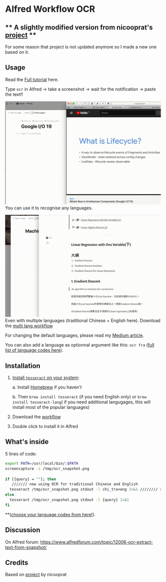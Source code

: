 # Alfred Workflow OCR

## ** A slightly modified version from nicooprat's [project](https://github.com/nicooprat/alfred-ocr) **
For some reason that project is not updated anymore so I made a new one based on it.

## Usage

Read the [Full tutorial](https://medium.com/@johnny0116/ultimate-online-courses-note-taking-with-notion-and-alfred-4c9e473e6ba0) here.

Type `ocr` in Alfred -> take a screenshot -> wait for the notification -> paste the text!!

![normal-use.gif](./normal-use.gif)
You can use it to recognise any languages.


![multi-lang.gif](./multi-lang.gif)
Even with multiple languages (traditional Chinese + English here). Download the [multi lang workflow](https://github.com/johnnyhoichuen/alfred-ocr/blob/master/OCR%20multi%20lang.alfredworkflow)


For changing the default languages, please read my [Medium article](https://medium.com/@johnny0116/ultimate-online-courses-note-taking-with-notion-and-alfred-4c9e473e6ba0).

You can also add a language as optionnal argument like this: `ocr fra` ([full list of language codes here](https://github.com/tesseract-ocr/tesseract/blob/b67ea2c1a70c56053e142a5fb7cc18fb29cdc4b8/src/training/language-specific.sh#L21)).

## Installation

1. [Install `tesseract` on your system](https://github.com/tesseract-ocr/tesseract/wiki#macos): 
   
   a. Install [Homebrew](https://brew.sh) if you haven't
   
   b. Then `brew install tesseract` (if you need English only) or `brew install tesseract-lang`( if you need additional     langugages, this will install most of the popular languages)
   
2. Download the [workflow](https://github.com/johnnyhoichuen/alfred-ocr/blob/master/OCR%20multi%20lang.alfredworkflow)
3. Double click to install it in Alfred

## What's inside

5 lines of code:

```bash
export PATH=/usr/local/bin/:$PATH 
screencapture -i /tmp/ocr_snapshot.png

if [{query} = ""]; then 
   /////// now using OCR for traditional Chinese and English
  tesseract /tmp/ocr_snapshot.png stdout -l chi_tra+eng 2>&1 //////// replace (chi_tra+eng) for your default language(s) here!! 
else 
  tesseract /tmp/ocr_snapshot.png stdout -l {query} 2>&1 
fi
```
**([choose your language codes from here!](https://github.com/tesseractocr/tesseract/blob/b67ea2c1a70c56053e142a5fb7cc18fb29cdc4b8/src/training/language-specific.sh#L21)).

## Discussion

On Alfred forum: https://www.alfredforum.com/topic/12006-ocr-extract-text-from-snapshot/


## Credits

Based on [project](https://github.com/nicooprat/alfred-ocr) by nicooprat
